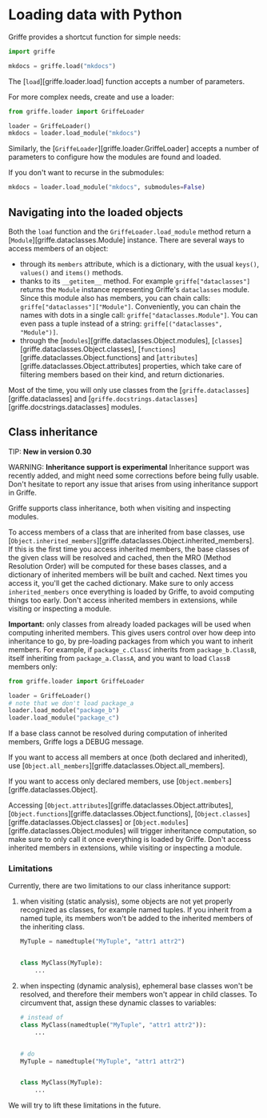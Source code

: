 # Loading data with Python

Griffe provides a shortcut function for simple needs:

```python
import griffe

mkdocs = griffe.load("mkdocs")
```

The [`load`][griffe.loader.load] function accepts a number of parameters.

For more complex needs, create and use a loader:

```python
from griffe.loader import GriffeLoader

loader = GriffeLoader()
mkdocs = loader.load_module("mkdocs")
```

Similarly, the [`GriffeLoader`][griffe.loader.GriffeLoader] accepts
a number of parameters to configure how the modules are found and loaded.

If you don't want to recurse in the submodules:

```python
mkdocs = loader.load_module("mkdocs", submodules=False)
```

## Navigating into the loaded objects

Both the `load` function and the `GriffeLoader.load_module` method
return a [`Module`][griffe.dataclasses.Module] instance.
There are several ways to access members of an object:

- through its `members` attribute, which is a dictionary,
  with the usual `keys()`, `values()` and `items()` methods.
- thanks to its `__getitem__` method. For example `griffe["dataclasses"]`
  returns the `Module` instance representing Griffe's `dataclasses` module.
  Since this module also has members, you can chain calls: `griffe["dataclasses"]["Module"]`.
  Conveniently, you can chain the names with dots in a single call: `griffe["dataclasses.Module"]`.
  You can even pass a tuple instead of a string: `griffe[("dataclasses", "Module")]`.
- through the [`modules`][griffe.dataclasses.Object.modules],
  [`classes`][griffe.dataclasses.Object.classes],
  [`functions`][griffe.dataclasses.Object.functions] and
  [`attributes`][griffe.dataclasses.Object.attributes] properties,
  which take care of filtering members based on their kind, and return dictionaries.

Most of the time, you will only use classes from the [`griffe.dataclasses`][griffe.dataclasses]
and [`griffe.docstrings.dataclasses`][griffe.docstrings.dataclasses] modules.


## Class inheritance

TIP: **New in version 0.30**

WARNING: **Inheritance support is experimental**
Inheritance support was recently added, and might need
some corrections before being fully usable.
Don't hesitate to report any issue that arises
from using inheritance support in Griffe.

Griffe supports class inheritance, both when visiting and inspecting modules.

To access members of a class that are inherited from base classes,
use [`Object.inherited_members`][griffe.dataclasses.Object.inherited_members].
If this is the first time you access inherited members, the base classes
of the given class will be resolved and cached, then the MRO (Method Resolution Order)
will be computed for these bases classes, and a dictionary of inherited members
will be built and cached. Next times you access it, you'll get the cached dictionary.
Make sure to only access `inherited_members` once everything is loaded by Griffe,
to avoid computing things too early. Don't access inherited members
in extensions, while visiting or inspecting a module.

**Important:** only classes from already loaded packages
will be used when computing inherited members.
This gives users control over how deep into inheritance to go,
by pre-loading packages from which you want to inherit members.
For example, if `package_c.ClassC` inherits from `package_b.ClassB`,
itself inheriting from `package_a.ClassA`, and you want
to load `ClassB` members only:

```python
from griffe.loader import GriffeLoader

loader = GriffeLoader()
# note that we don't load package_a
loader.load_module("package_b")
loader.load_module("package_c")
```

If a base class cannot be resolved during computation
of inherited members, Griffe logs a DEBUG message.

If you want to access all members at once (both declared and inherited),
use [`Object.all_members`][griffe.dataclasses.Object.all_members].

If you want to access only declared members,
use [`Object.members`][griffe.dataclasses.Object].

Accessing [`Object.attributes`][griffe.dataclasses.Object.attributes],
[`Object.functions`][griffe.dataclasses.Object.functions],
[`Object.classes`][griffe.dataclasses.Object.classes] or
[`Object.modules`][griffe.dataclasses.Object.modules]
will trigger inheritance computation, so make sure to only call it
once everything is loaded by Griffe. Don't access inherited members
in extensions, while visiting or inspecting a module.

### Limitations

Currently, there are two limitations to our class inheritance support:

1. when visiting (static analysis), some objects are not yet properly recognized as classes,
    for example named tuples. If you inherit from a named tuple,
    its members won't be added to the inherited members of the inheriting class.

    ```python
    MyTuple = namedtuple("MyTuple", "attr1 attr2")


    class MyClass(MyTuple):
        ...
    ```

2. when inspecting (dynamic analysis), ephemeral base classes won't be resolved,
    and therefore their members won't appear in child classes. To circumvent that,
    assign these dynamic classes to variables:

    ```python
    # instead of
    class MyClass(namedtuple("MyTuple", "attr1 attr2")):
        ...


    # do
    MyTuple = namedtuple("MyTuple", "attr1 attr2")


    class MyClass(MyTuple):
        ...
    ```

We will try to lift these limitations in the future.
